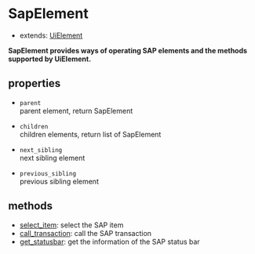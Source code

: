 # SapElement <!-- {docsify-ignore-all} -->

- extends: [UiElement](./doc/api/python/uielement/uielement.md) 

**SapElement provides ways of operating SAP elements and the methods supported by UiElement.**  

## properties

- `parent`   
    parent element, return SapElement

- `children`  
    children elements, return list of SapElement

- `next_sibling`  
    next sibling element

- `previous_sibling`  
    previous sibling element

## methods 

- [select_item](./doc/api/python/sap/sapelement/select_item.md): select the SAP item
- [call_transaction](./doc/api/python/sap/sapelement/call_transaction.md): call the SAP transaction
- [get_statusbar](./doc/api/python/sap/sapelement/get_statusbar.md): get the information of the SAP status bar



